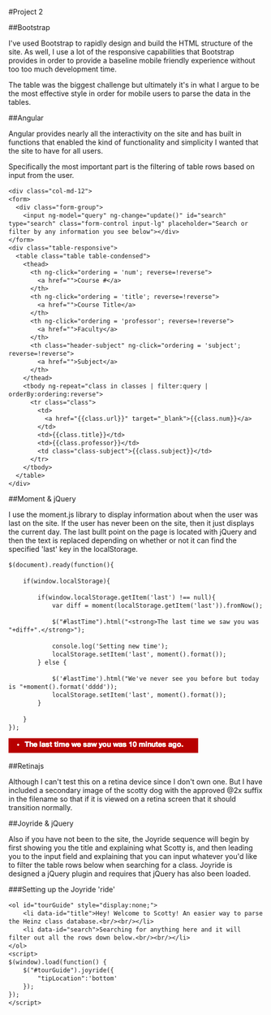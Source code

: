 #Project 2


##Bootstrap

I've used Bootstrap to rapidly design and build the HTML structure of the site. As well, I use a lot of the responsive capabilities that Bootstrap provides in order to provide a baseline mobile friendly experience without too too much development time. 

The table was the biggest challenge but ultimately it's in what I argue to be the most effective style in order for mobile users to parse the data in the tables.

##Angular

Angular provides nearly all the interactivity on the site and has built in functions that enabled the kind of functionality and simplicity I wanted that the site to have for all users. 

Specifically the most important part is the filtering of table rows based on input from the user.

	<div class="col-md-12">
	<form>
	  <div class="form-group">
	    <input ng-model="query" ng-change="update()" id="search" type="search" class="form-control input-lg" placeholder="Search or filter by any information you see below"></div>
	</form>
	<div class="table-responsive">
	  <table class="table table-condensed">
	    <thead>
	      <th ng-click="ordering = 'num'; reverse=!reverse">
	        <a href="">Course #</a>
	      </th>
	      <th ng-click="ordering = 'title'; reverse=!reverse">
	        <a href="">Course Title</a>
	      </th>
	      <th ng-click="ordering = 'professor'; reverse=!reverse">
	        <a href="">Faculty</a>
	      </th>
	      <th class="header-subject" ng-click="ordering = 'subject'; reverse=!reverse">
	        <a href="">Subject</a>
	      </th>
	    </thead>
	    <tbody ng-repeat="class in classes | filter:query | orderBy:ordering:reverse">
	      <tr class="class">
	        <td>
	          <a href="{{class.url}}" target="_blank">{{class.num}}</a>
	        </td>
	        <td>{{class.title}}</td>
	        <td>{{class.professor}}</td>
	        <td class="class-subject">{{class.subject}}</td>
	      </tr>
	    </tbody>
	  </table>
	</div>


##Moment & jQuery

I use the moment.js library to display information about when the user was last on the site. If the user has never been on the site, then it just displays the current day. The last bullt point on the page is located with jQuery and then the text is replaced depending on whether or not it can find the specified 'last' key in the localStorage.

	$(document).ready(function(){

		if(window.localStorage){
		
			if(window.localStorage.getItem('last') !== null){
				var diff = moment(localStorage.getItem('last')).fromNow();
				
				$("#lastTime").html("<strong>The last time we saw you was "+diff+".</strong>");

				console.log('Setting new time');
				localStorage.setItem('last', moment().format());
			} else {

				$('#lastTime').html("We've never see you before but today is "+moment().format('dddd'));
				localStorage.setItem('last', moment().format());
			}
		
		}
	});

![10 moments ago](/moments.jpg)

##Retinajs 

Although I can't test this on a retina device since I don't own one. But I have included a secondary image of the scotty dog with the approved @2x suffix in the filename so that if it is viewed on a retina screen that it should transition normally. 

##Joyride & jQuery

Also if you have not been to the site, the Joyride sequence will begin by first showing you the title and explaining what Scotty is, and then leading you to the input field and explaining that you can input whatever you'd like to filter the table rows below when searching for a class. Joyride is designed a jQuery plugin and requires that jQuery has also been loaded. 

###Setting up the Joyride 'ride'

	<ol id="tourGuide" style="display:none;">
		<li data-id="title">Hey! Welcome to Scotty! An easier way to parse the Heinz class database.<br/><br/></li>
		<li data-id="search">Searching for anything here and it will filter out all the rows down below.<br/><br/></li>
	</ol>
	<script>
	$(window).load(function() {
		$("#tourGuide").joyride({
			"tipLocation":'bottom'
		});
	});
	</script>



